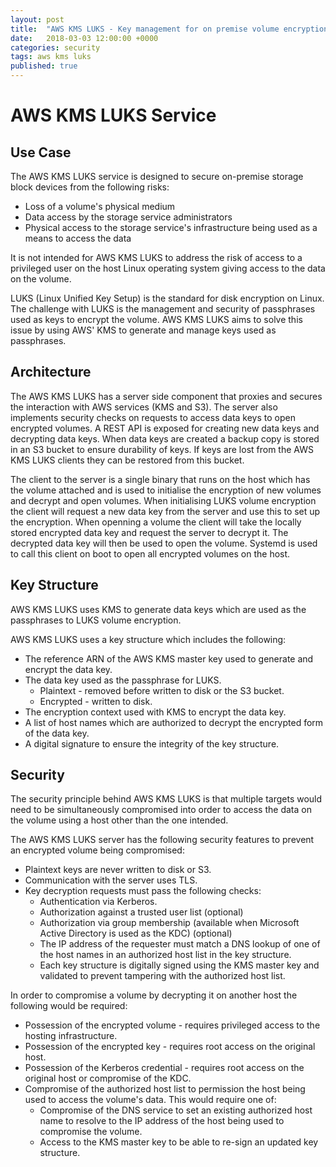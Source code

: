 ```yaml
---
layout: post
title:  "AWS KMS LUKS - Key management for on premise volume encryption"
date:   2018-03-03 12:00:00 +0000
categories: security
tags: aws kms luks
published: true
---
```

# AWS KMS LUKS Service

## Use Case
The AWS KMS LUKS service is designed to secure on-premise storage block devices from the following risks:
* Loss of a volume's physical medium
* Data access by the storage service administrators
* Physical access to the storage service's infrastructure being used as a means to access the data

It is not intended for AWS KMS LUKS to address the risk of access to a privileged user on the host Linux operating system giving access to the data on the volume.

LUKS (Linux Unified Key Setup) is the standard for disk encryption on Linux. 
The challenge with LUKS is the management and security of passphrases used as keys to encrypt the volume.
AWS KMS LUKS aims to solve this issue by using AWS' KMS to generate and manage keys used as passphrases.

## Architecture
The AWS KMS LUKS has a server side component that proxies and secures the interaction with AWS services (KMS and S3).
The server also implements security checks on requests to access data keys to open encrypted volumes.
A REST API is exposed for creating new data keys and decrypting data keys.
When data keys are created a backup copy is stored in an S3 bucket to ensure durability of keys.
If keys are lost from the AWS KMS LUKS clients they can be restored from this bucket.

The client to the server is a single binary that runs on the host which has the volume attached and is used to initialise the encryption of new volumes and decrypt and open volumes.
When initialising LUKS volume encryption the client will request a new data key from the server and use this to set up the encryption.
When openning a volume the client will take the locally stored encrypted data key and request the server to decrypt it.
The decrypted data key will then be used to open the volume. Systemd is used to call this client on boot to open all encrypted volumes on the host.

## Key Structure
AWS KMS LUKS uses KMS to generate data keys which are used as the passphrases to LUKS volume encryption.

AWS KMS LUKS uses a key structure which includes the following:
* The reference ARN of the AWS KMS master key used to generate and encrypt the data key.
* The data key used as the passphrase for LUKS.
  * Plaintext - removed before written to disk or the S3 bucket.
  * Encrypted - written to disk.
* The encryption context used with KMS to encrypt the data key.
* A list of host names which are authorized to decrypt the encrypted form of the data key.
* A digital signature to ensure the integrity of the key structure.

## Security
The security principle behind AWS KMS LUKS is that multiple targets would need to be simultaneously compromised into order to access the data on the volume using a host other than the one intended.

The AWS KMS LUKS server has the following security features to prevent an encrypted volume being compromised:
* Plaintext keys are never written to disk or S3.
* Communication with the server uses TLS.
* Key decryption requests must pass the following checks:
  * Authentication via Kerberos.
  * Authorization against a trusted user list (optional)
  * Authorization via group membership (available when Microsoft Active Directory is used as the KDC) (optional)
  * The IP address of the requester must match a DNS lookup of one of the host names in an authorized host list in the key structure.
  * Each key structure is digitally signed using the KMS master key and validated to prevent tampering with the authorized host list.
  
In order to compromise a volume by decrypting it on another host the following would be required:
* Possession of the encrypted volume - requires privileged access to the hosting infrastructure.
* Possession of the encrypted key - requires root access on the original host.
* Possession of the Kerberos credential - requires root access on the original host or compromise of the KDC.
* Compromise of the authorized host list to permission the host being used to access the volume's data. This would require one of:
  * Compromise of the DNS service to set an existing authorized host name to resolve to the IP address of the host being used to compromise the volume.
  * Access to the KMS master key to be able to re-sign an updated key structure.